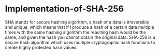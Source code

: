 # Implementation-of-SHA-256
SHA stands for secure hashing algorithm, a hash of a data is irreversible and unique, which means that if I produce a hash of a certain data multiple times with the same hashing algorithm the reaulting hash would be the same, and given the hash you cannot obtain the original data.
SHA-256 is a secure hash algorithm which uses multiple cryptographic hash functions to create highly protected hash values.
